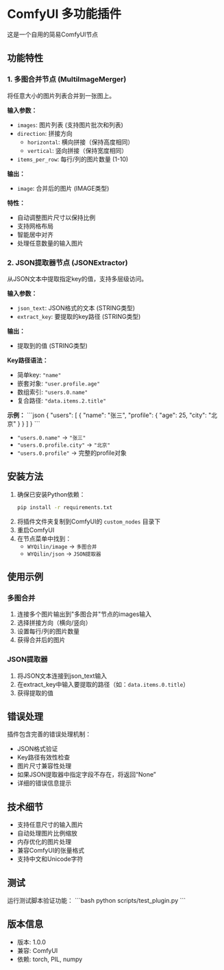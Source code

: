 # ComfyUI 多功能插件

这是一个自用的简易ComfyUI节点

## 功能特性

### 1. 多图合并节点 (MultiImageMerger)

将任意大小的图片列表合并到一张图上。

**输入参数：**
- `images`: 图片列表 (支持图片批次和列表)
- `direction`: 拼接方向
  - `horizontal`: 横向拼接（保持高度相同）
  - `vertical`: 竖向拼接（保持宽度相同）
- `items_per_row`: 每行/列的图片数量 (1-10)

**输出：**
- `image`: 合并后的图片 (IMAGE类型)

**特性：**
- 自动调整图片尺寸以保持比例
- 支持网格布局
- 智能居中对齐
- 处理任意数量的输入图片

### 2. JSON提取器节点 (JSONExtractor)

从JSON文本中提取指定key的值，支持多层级访问。

**输入参数：**
- `json_text`: JSON格式的文本 (STRING类型)
- `extract_key`: 要提取的key路径 (STRING类型)

**输出：**
- 提取到的值 (STRING类型)

**Key路径语法：**
- 简单key: `"name"`
- 嵌套对象: `"user.profile.age"`
- 数组索引: `"users.0.name"`
- 复合路径: `"data.items.2.title"`

**示例：**
\`\`\`json
{
  "users": [
    {
      "name": "张三",
      "profile": {
        "age": 25,
        "city": "北京"
      }
    }
  ]
}
\`\`\`

- `"users.0.name"` → `"张三"`
- `"users.0.profile.city"` → `"北京"`
- `"users.0.profile"` → 完整的profile对象

## 安装方法

1. 确保已安装Python依赖：
   ```bash
   pip install -r requirements.txt
   ```
2. 将插件文件夹复制到ComfyUI的 `custom_nodes` 目录下
3. 重启ComfyUI
4. 在节点菜单中找到：
   - `WYQilin/image` → `多图合并`
   - `WYQilin/json` → `JSON提取器`

## 使用示例

### 多图合并
1. 连接多个图片输出到"多图合并"节点的images输入
2. 选择拼接方向（横向/竖向）
3. 设置每行/列的图片数量
4. 获得合并后的图片

### JSON提取器
1. 将JSON文本连接到json_text输入
2. 在extract_key中输入要提取的路径（如：`data.items.0.title`）
3. 获得提取的值

## 错误处理

插件包含完善的错误处理机制：
- JSON格式验证
- Key路径有效性检查
- 图片尺寸兼容性处理
- 如果JSON提取器中指定字段不存在，将返回“None”
- 详细的错误信息提示

## 技术细节

- 支持任意尺寸的输入图片
- 自动处理图片比例缩放
- 内存优化的图片处理
- 兼容ComfyUI的张量格式
- 支持中文和Unicode字符

## 测试

运行测试脚本验证功能：
\`\`\`bash
python scripts/test_plugin.py
\`\`\`

## 版本信息

- 版本: 1.0.0
- 兼容: ComfyUI
- 依赖: torch, PIL, numpy
